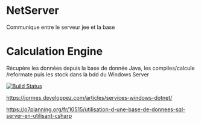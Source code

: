 # NetServer  

Communique entre le serveur jee et la base  


# Calculation Engine

Récupère les données depuis la base de donnée Java, les compiles/calcule /reformate puis les stock dans la bdd du Windows Server

[![Build Status](https://secure.travis-ci.org/badele/garchdeps.png)](https://travis-ci.org/SRIMBAULTGuillaume/NetServer/jobs/549602021)


 https://jormes.developpez.com/articles/services-windows-dotnet/  

 https://o7planning.org/fr/10515/utilisation-d-une-base-de-donnees-sql-server-en-utilisant-csharp  
 

